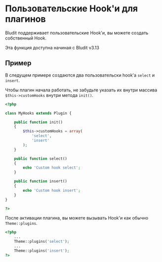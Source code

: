 # Пользовательские Hook'и для плагинов
<!-- position: 4 -->

Bludit поддерживает пользовательские Hook'и, вы можете создать собственный Hook.

<div class="note">
Эта функция доступна начиная с Bludit v3.13
</div>

## Пример
В следущем примере создаются два пользовательски hook'a `select` и `insert`.

Чтобы плагин начала работать, не забудьте указать их внутри массива `$this->customHooks` внутри метода `init()`.

```php
<?php

class MyHooks extends Plugin {

	public function init()
	{
        $this->customHooks = array(
            'select',
            'insert'
        );
	}

	public function select()
	{
		echo 'Custom hook select';
	}

	public function insert()
	{
		echo 'Custom hook insert';
	}
}

?>
```

После активации плагина, вы можете вызывать Hook'и как обычно `Theme::plugins`.

```php
<?php
	...
	Theme::plugins('select');
	...
	Theme::plugins('insert');
?>
```
